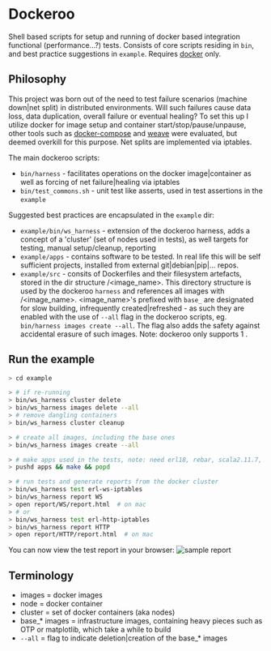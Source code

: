 Dockeroo
========
Shell based scripts for setup and running of docker based integration functional (performance...?) tests. Consists of core scripts residing in `bin`, and best practice suggestions in `example`.  Requires [docker](https://github.com/docker/docker) only.

Philosophy
----------
This project was born out of the need to test failure scenarios (machine down|net split) in distributed environments. Will such failures cause data loss, data duplication, overall failure or eventual healing? To set this up I utilize docker for image setup and container start/stop/pause/unpause, other tools such as [docker-compose](https://github.com/docker/compose) and [weave](https://github.com/weaveworks/weave) were evaluated, but deemed overkill for this purpose. Net splits are implemented via iptables.

The main dockeroo scripts:
* `bin/harness` - facilitates operations on the docker image|container as well as forcing of net failure|healing via iptables
* `bin/test_commons.sh` - unit test like asserts, used in test assertions in the `example`

Suggested best practices are encapsulated in the `example` dir:
* `example/bin/ws_harness` - extension of the dockeroo harness, adds a concept of a 'cluster' (set of nodes used in tests), as well targets for testing, manual setup/cleanup, reporting
* `example/apps` - contains software to be tested. In real life this will be self sufficient projects, installed from external git|debian|pip|... repos.
* `example/src` - consits of Dockerfiles and their filesystem artefacts, stored in the dir structure <namespace>/<image_name>. This directory structure is used by the dockeroo `harness` and references all images with <namespace>/<image_name>. <image_name>'s prefixed with `base_` are designated for slow building, infrequently created|refreshed - as such they are enabled with the use of `--all` flag in the dockeroo scripts, eg. `bin/harness images create --all`. The flag also adds the safety against accidental erasure of such images. Note: dockeroo only supports 1 <namespace>.

Run the example
---------------
```bash
> cd example

> # if re-running
> bin/ws_harness cluster delete
> bin/ws_harness images delete --all
> # remove dangling containers
> bin/ws_harness cluster cleanup

> # create all images, including the base ones
> bin/ws_harness images create --all

> # make apps used in the tests, note: need erl18, rebar, scala2.11.7, sbt
> pushd apps && make && popd

> # run tests and generate reports from the docker cluster
> bin/ws_harness test erl-ws-iptables
> bin/ws_harness report WS
> open report/WS/report.html  # on mac
> # or
> bin/ws_harness test erl-http-iptables
> bin/ws_harness report HTTP
> open report/HTTP/report.html  # on mac
```

You can now view the test report in your browser:
![sample report](/../screenshots/screenshots/report.screenshot.png?raw=true "Sample Report")


Terminology
-----------
* images = docker images
* node = docker container
* cluster = set of docker containers (aka nodes)
* base_* images = infrastructure images, containing heavy pieces such as OTP or matplotlib, which take a while to build
* `--all` = flag to indicate deletion|creation of the base_* images

